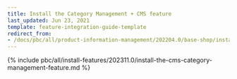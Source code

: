 ```yaml
---
title: Install the Category Management + CMS feature
last_updated: Jun 23, 2021
template: feature-integration-guide-template
redirect_from:
- /docs/pbc/all/product-information-management/202204.0/base-shop/install-and-upgrade/install-features/install-the-category-management-cms-feature.html
---
```

{% include pbc/all/install-features/202311.0/install-the-cms-category-management-feature.md %} <!-- To edit, see /_includes/pbc/all/install-features/202311.0/install-the-cms-category-management-feature.md -->
